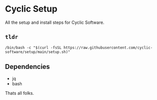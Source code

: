 # Cyclic Setup

All the setup and install steps for Cyclic Software.

## `tldr`

`/bin/bash -c "$(curl -fsSL https://raw.githubusercontent.com/cyclic-software/setup/main/setup.sh)"`

## Dependencies

- jq
- bash

Thats all folks.
